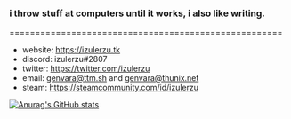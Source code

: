 ### i throw stuff at computers until it works, i also like writing.
=====================================================
- website: https://izulerzu.tk
- discord: izulerzu#2807
- twitter: https://twitter.com/izulerzu
- email: genvara@ttm.sh and genvara@thunix.net
- steam: https://steamcommunity.com/id/izulerzu

[![Anurag's GitHub stats](https://github-readme-stats.vercel.app/api?username=izulerzu)](https://github.com/izulerzu/github-readme-stats)

